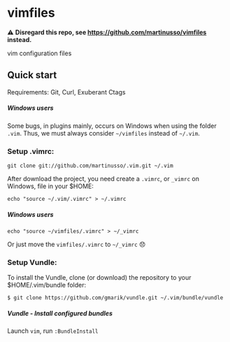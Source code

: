 vimfiles
========

:warning:
**Disregard this repo, see https://github.com/martinusso/vimfiles instead.**

vim configuration files

Quick start
-----------

Requirements: Git, Curl, Exuberant Ctags

##### Windows users
Some bugs, in plugins mainly, occurs on Windows when using the folder `.vim`. Thus, we must always consider `~/vimfiles` instead of `~/.vim`.

### Setup .vimrc:

`git clone git://github.com/martinusso/.vim.git ~/.vim`

After download the project, you need create a `.vimrc`, or `_vimrc` on Windows, file in your $HOME:

`echo "source ~/.vim/.vimrc" > ~/.vimrc`

##### Windows users
`echo "source ~/vimfiles/.vimrc" > ~/_vimrc`

Or just move the `vimfiles/.vimrc` to `~/_vimrc` :disappointed:

### Setup Vundle:

To install the Vundle, clone (or download) the repository to your $HOME/.vim/bundle folder:

`$ git clone https://github.com/gmarik/vundle.git ~/.vim/bundle/vundle`

##### Vundle - Install configured bundles

Launch `vim`, run `:BundleInstall`
